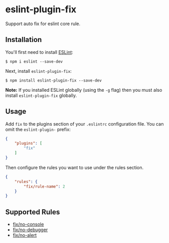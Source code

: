 # eslint-plugin-fix

Support auto fix for eslint core rule.

## Installation

You'll first need to install [ESLint](http://eslint.org):

```
$ npm i eslint --save-dev
```

Next, install `eslint-plugin-fix`:

```
$ npm install eslint-plugin-fix --save-dev
```

**Note:** If you installed ESLint globally (using the `-g` flag) then you must also install `eslint-plugin-fix` globally.

## Usage

Add `fix` to the plugins section of your `.eslintrc` configuration file. You can omit the `eslint-plugin-` prefix:

```json
{
    "plugins": [
        "fix"
    ]
}
```


Then configure the rules you want to use under the rules section.

```json
{
    "rules": {
        "fix/rule-name": 2
    }
}
```

## Supported Rules

* [fix/no-console](./docs/rules/no-console.md)
* [fix/no-debugger](./docs/rules/no-debugger.md)
* [fix/no-alert](./docs/rules/no-alert.md)
